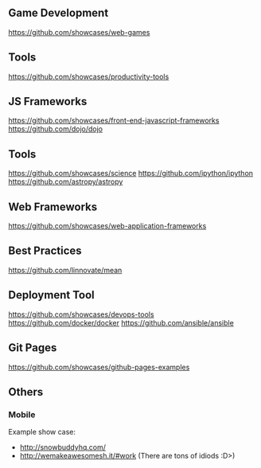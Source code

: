 ## Game Development
https://github.com/showcases/web-games

## Tools
https://github.com/showcases/productivity-tools

## JS Frameworks
https://github.com/showcases/front-end-javascript-frameworks
https://github.com/dojo/dojo

## Tools
https://github.com/showcases/science
https://github.com/ipython/ipython
https://github.com/astropy/astropy

## Web Frameworks
https://github.com/showcases/web-application-frameworks

## Best Practices
https://github.com/linnovate/mean

## Deployment Tool
https://github.com/showcases/devops-tools
https://github.com/docker/docker
https://github.com/ansible/ansible

## Git Pages
https://github.com/showcases/github-pages-examples

## Others
### Mobile
Example show case: 
* http://snowbuddyhq.com/
* http://wemakeawesomesh.it/#work (There are tons of idiods :D>)
